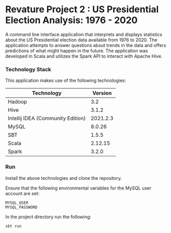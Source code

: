 # Revature Project 2 : US Presidential Election Analysis: 1976 - 2020

A command line interface application that interprets and displays statistics about the US Presidential election data available from 1976 to 2020. The application attempts to answer questions about trends in the data and offers predictions of what might happen in the future. The application was developed in Scala and utilizes the Spark API to interact with Apache Hive.

### Technology Stack

This application makes use of the following technologies:

Technology | Version
---------- | -------
Hadoop | 3.2
Hive | 3.1.2
Intellij IDEA (Community Edition) | 2021.2.3
MySQL | 8.0.26
SBT | 1.5.5
Scala | 2.12.15
Spark | 3.2.0

### Run

Install the above technologies and clone the repository.

Ensure that the following environmental variables for the MySQL user account are set:

```
MYSQL_USER
MYSQL_PASSWORD
```

In the project directory run the following:

```
sbt run
```